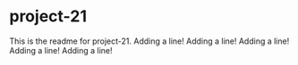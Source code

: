 # project-21

This is the readme for project-21.
Adding a line!
Adding a line!
Adding a line!
Adding a line!
Adding a line!
